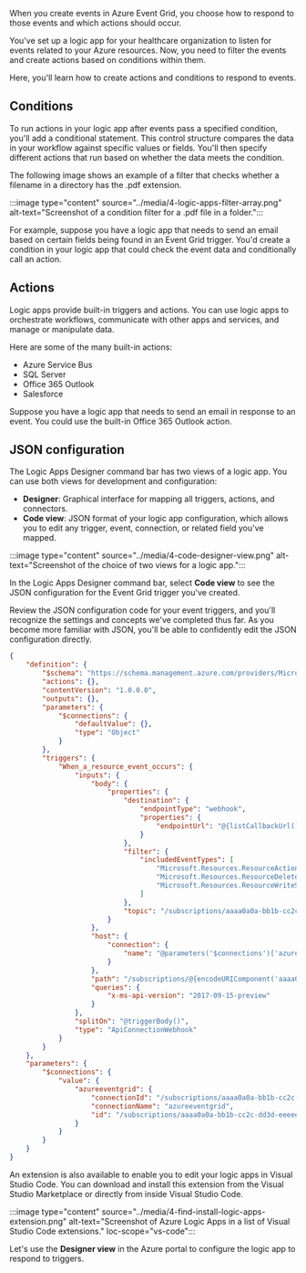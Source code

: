 When you create events in Azure Event Grid, you choose how to respond to those events and which actions should occur.

You've set up a logic app for your healthcare organization to listen for events related to your Azure resources. Now, you need to filter the events and create actions based on conditions within them.

Here, you'll learn how to create actions and conditions to respond to events.

## Conditions

To run actions in your logic app after events pass a specified condition, you'll add a conditional statement. This control structure compares the data in your workflow against specific values or fields. You'll then specify different actions that run based on whether the data meets the condition.

The following image shows an example of a filter that checks whether a filename in a directory has the .pdf extension.

:::image type="content" source="../media/4-logic-apps-filter-array.png" alt-text="Screenshot of a condition filter for a .pdf file in a folder.":::

For example, suppose you have a logic app that needs to send an email based on certain fields being found in an Event Grid trigger. You'd create a condition in your logic app that could check the event data and conditionally call an action.

## Actions

Logic apps provide built-in triggers and actions. You can use logic apps to orchestrate workflows, communicate with other apps and services, and manage or manipulate data.

Here are some of the many built-in actions:

- Azure Service Bus
- SQL Server
- Office 365 Outlook
- Salesforce

Suppose you have a logic app that needs to send an email in response to an event. You could use the built-in Office 365 Outlook action.

## JSON configuration

The Logic Apps Designer command bar has two views of a logic app. You can use both views for development and configuration:

- **Designer**: Graphical interface for mapping all triggers, actions, and connectors.
- **Code view**: JSON format of your logic app configuration, which allows you to edit any trigger, event, connection, or related field you've mapped.

:::image type="content" source="../media/4-code-designer-view.png" alt-text="Screenshot of the choice of two views for a logic app.":::

In the Logic Apps Designer command bar, select **Code view** to see the JSON configuration for the Event Grid trigger you've created.

Review the JSON configuration code for your event triggers, and you'll recognize the settings and concepts we've completed thus far. As you become more familiar with JSON, you'll be able to confidently edit the JSON configuration directly.

``` json
{
    "definition": {
        "$schema": "https://schema.management.azure.com/providers/Microsoft.Logic/schemas/2016-06-01/workflowdefinition.json#",
        "actions": {},
        "contentVersion": "1.0.0.0",
        "outputs": {},
        "parameters": {
            "$connections": {
                "defaultValue": {},
                "type": "Object"
            }
        },
        "triggers": {
            "When_a_resource_event_occurs": {
                "inputs": {
                    "body": {
                        "properties": {
                            "destination": {
                                "endpointType": "webhook",
                                "properties": {
                                    "endpointUrl": "@{listCallbackUrl()}"
                                }
                            },
                            "filter": {
                                "includedEventTypes": [
                                    "Microsoft.Resources.ResourceActionSuccess",
                                    "Microsoft.Resources.ResourceDeleteSuccess",
                                    "Microsoft.Resources.ResourceWriteSuccess"
                                ]
                            },
                            "topic": "/subscriptions/aaaa0a0a-bb1b-cc2c-dd3d-eeeeee4e4e4e/resourceGroups/learn-bbbb1b1b-cc2c-dd3d-ee4e-ffffff5f5f5f"
                        }
                    },
                    "host": {
                        "connection": {
                            "name": "@parameters('$connections')['azureeventgrid']['connectionId']"
                        }
                    },
                    "path": "/subscriptions/@{encodeURIComponent('aaaa0a0a-bb1b-cc2c-dd3d-eeeeee4e4e4e')}/providers/@{encodeURIComponent('Microsoft.Resources.ResourceGroups')}/resource/eventSubscriptions",
                    "queries": {
                        "x-ms-api-version": "2017-09-15-preview"
                    }
                },
                "splitOn": "@triggerBody()",
                "type": "ApiConnectionWebhook"
            }
        }
    },
    "parameters": {
        "$connections": {
            "value": {
                "azureeventgrid": {
                    "connectionId": "/subscriptions/aaaa0a0a-bb1b-cc2c-dd3d-eeeeee4e4e4e/resourceGroups/learn-bbbb1b1b-cc2c-dd3d-ee4e-ffffff5f5f5f/providers/Microsoft.Web/connections/azureeventgrid",
                    "connectionName": "azureeventgrid",
                    "id": "/subscriptions/aaaa0a0a-bb1b-cc2c-dd3d-eeeeee4e4e4e/providers/Microsoft.Web/locations/westus/managedApis/azureeventgrid"
                }
            }
        }
    }
}
```

An extension is also available to enable you to edit your logic apps in Visual Studio Code. You can download and install this extension from the Visual Studio Marketplace or directly from inside Visual Studio Code.

:::image type="content" source="../media/4-find-install-logic-apps-extension.png" alt-text="Screenshot of Azure Logic Apps in a list of Visual Studio Code extensions." loc-scope="vs-code":::

Let's use the **Designer view** in the Azure portal to configure the logic app to respond to triggers.
